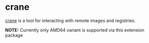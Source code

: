 # crane
[crane](https://github.com/google/go-containerregistry) is a tool for interacting with remote images and registries.

**NOTE:** Currently only AMD64 variant is supported via this extension package